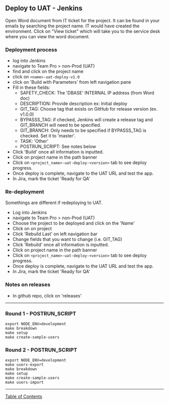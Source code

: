 ## Deploy to UAT - Jenkins

Open Word document from IT ticket for the project. It can be found in your emails by searching the project name. IT would have created the environment. Click on "View ticket" which will take you to the service desk where you can view the word document.

### Deployment process
- log into Jenkins
- navigate to Team Pro > non-Prod (UAT)
- find and click on the project name
- click on `<name>-uat-deploy-v1.0`
- click on 'Build with Parameters' from left navigation pane
- Fill in these fields:
	- SAFETY_CHECK: The 'DBASE' INTERNAL IP address (from Word doc)
	- DESCRIPTION: Provide description ex: Initial deploy
	- GIT_TAG: Choose tag that exists on GitHub for release version (ex. v1.0.0)
	- BYPASSS_TAG: if checked, Jenkins will create a release tag and GIT_BRANCH will need to be specified.
	- GIT_BRANCH: Only needs to be specified if BYPASSS_TAG is checked. Set it to 'master'.
	- TASK: 'Other'
	- POSTRUN_SCRIPT: See notes below
- Click 'Build' once all information is inputted.
- Click on project name in the path banner
- Click on `<project_name>-uat-deploy-<version>` tab to see deploy progress.
- Once deploy is complete, navigate to the UAT URL and test the app.
- In Jira, mark the ticket 'Ready for QA'

### Re-deployment
Somethings are different if redeploying to UAT.
- Log into Jenkins
- navigate to Team Pro > non-Prod (UAT)
- Choose the project to be deployed and click on the 'Name'
- Click on on project
- Click 'Rebuild Last' on left navigation bar
- Change fields that you want to change (i.e. GIT_TAG)
- Click 'Rebuild' once all information is inputted.
- Click on project name in the path banner
- Click on `<project_name>-uat-deploy-<version>` tab to see deploy progress.
- Once deploy is complete, navigate to the UAT URL and test the app.
- In Jira, mark the ticket 'Ready for QA'

### Notes on releases
- In github repo, click on 'releases'
***

### Round 1 - POSTRUN_SCRIPT
```
export NODE_ENV=development
make breakdown
make setup
make create-sample-users
```

### Round 2 - POSTRUN_SCRIPT
```
export NODE_ENV=development
make users-export
make breakdown
make setup
make create-sample-users
make users-import
```

***
[Table of Contents](../README.md)